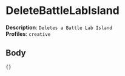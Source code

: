 # DeleteBattleLabIsland

**Description**: `Deletes a Battle Lab Island` \
**Profiles**: `creative`

## Body
```js
{}
```
